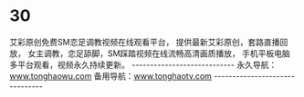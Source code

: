 # 30
艾彩原创免费SM恋足调教视频在线观看平台， 提供最新艾彩原创，套路直播回放， 女主调教，恋足舔脚，SM踩踏视频在线流畅高清画质播放， 手机平板电脑多平台观看，视频永久持续更新。 ---------------------------- 永久导航：www.tonghaowu.com  备用导航：www.tonghaotv.com -------------------------------
